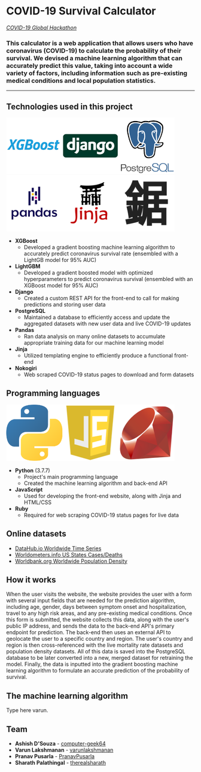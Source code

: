 # COVID-19 Survival Calculator

*[COVID-19 Global Hackathon](https://covid-global-hackathon.devpost.com/)*

### This calculator is a web application that allows users who have coronavirus (COVID-19) to calculate the probability of their survival. We devised a machine learning algorithm that can accurately predict this value, taking into account a wide variety of factors, including information such as pre-existing medical conditions and local population statistics.

---

## Technologies used in this project

<img src="assets/img/xgboost.png" alt="XGBoost" title="XGBoost" width="150px" height="150px"><img src="assets/img/django.png" alt="Django" title="Django" width="150px" height="150px"><img src="assets/img/postgresql.png" alt="PostgreSQL" title="PostgreSQL" width="150px" height="150px"><img src="assets/img/pandas.png" alt="Pandas" title="Pandas" width="150px" height="150px"><img src="assets/img/jinja.png" alt="Jinja" title="Jinja" width="150px" height="150px"><img src="assets/img/nokogiri.png" alt="Nokogiri" title="Nokogiri" width="150px" height="150px">

* **XGBoost**
  * Developed a gradient boosting machine learning algorithm to accurately predict coronavirus survival rate (ensembled with a LightGB model for 95% AUC)
* **LightGBM**
  * Developed a gradient boosted model with optimized hyperparameters to predict coronavirus survival (ensembled with an XGBoost  model for 95% AUC)
* **Django**
  * Created a custom REST API for the front-end to call for making predictions and storing user data
* **PostgreSQL**
  * Maintained a database to efficiently access and update the aggregated datasets with new user data and live COVID-19 updates
* **Pandas**
  * Ran data analysis on many online datasets to accumulate appropriate training data for our machine learning model
* **Jinja**
  * Utilized templating engine to efficiently produce a functional front-end
* **Nokogiri**
  * Web scraped COVID-19 status pages to download and form datasets

## Programming languages

<img src="assets/img/python.png" alt="Python" title="Python" width="150px" height="150px"><img src="assets/img/javascript.png" alt="JavaScript" title="JavaScript" width="150px" height="150px"><img src="assets/img/ruby.png" alt="Ruby" title="Ruby" width="150px" height="150px">

* **Python** (3.7.7)
  * Project's main programming language
  * Created the machine learning algorithm and back-end API
* **JavaScript**
  * Used for developing the front-end website, along with Jinja and HTML/CSS
* **Ruby**
  * Required for web scraping COVID-19 status pages for live data

## Online datasets

* [DataHub.io Worldwide Time Series](https://datahub.io/core/covid-19)
* [Worldometers.info US States Cases/Deaths](https://www.worldometers.info/coronavirus/country/us/)
* [Worldbank.org Worldwide Population Density](https://data.worldbank.org/indicator/en.pop.dnst)

## How it works

When the user visits the website, the website provides the user with a form with several input fields that are needed for the prediction algorithm, including age, gender, days between symptom onset and hospitalization, travel to any high risk areas, and any pre-existing medical conditions. Once this form is submitted, the website collects this data, along with the user's public IP address, and sends the data to the back-end API's primary endpoint for prediction. The back-end then uses an external API to geolocate the user to a specific country and region. The user's country and region is then cross-referenced with the live mortality rate datasets and population density datasets. All of this data is saved into the PostgreSQL database to be later converted into a new, merged dataset for retraining the model. Finally, the data is inputted into the gradient boosting machine learning algorithm to formulate an accurate prediction of the probability of survival.

## The machine learning algorithm

Type here varun.

## Team

* **Ashish D'Souza** - [computer-geek64](https://github.com/computer-geek64)
* **Varun Lakshmanan** - [varunlakshmanan](https://github.com/varunlakshmanan)
* **Pranav Pusarla** - [PranavPusarla](https://github.com/PranavPusarla)
* **Sharath Palathingal** - [therealsharath](https://github.com/therealsharath)
